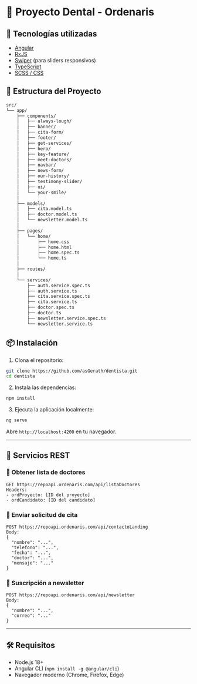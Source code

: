 
# 🦷 Proyecto Dental - Ordenaris

## 🚀 Tecnologías utilizadas

- [Angular](https://angular.io/)
- [RxJS](https://rxjs.dev/)
- [Swiper](https://swiperjs.com/) (para sliders responsivos)
- [TypeScript](https://www.typescriptlang.org/)
- [SCSS / CSS](https://developer.mozilla.org/en-US/docs/Web/CSS)

## 📁 Estructura del Proyecto

```bash
src/
└── app/
    ├── components/
    │   ├── always-lough/
    │   ├── banner/
    │   ├── cita-form/
    │   ├── footer/
    │   ├── get-services/
    │   ├── hero/
    │   ├── key-feature/
    │   ├── meet-doctors/
    │   ├── navbar/
    │   ├── news-form/
    │   ├── our-history/
    │   ├── testimony-slider/
    │   ├── ui/
    │   └── your-smile/
    │
    ├── models/
    │   ├── cita.model.ts
    │   ├── doctor.model.ts
    │   └── newsletter.model.ts
    │
    ├── pages/
    │   └── home/
    │       ├── home.css
    │       ├── home.html
    │       ├── home.spec.ts
    │       └── home.ts
    │
    ├── routes/
    │
    └── services/
        ├── auth.service.spec.ts
        ├── auth.service.ts
        ├── cita.service.spec.ts
        ├── cita.service.ts
        ├── doctor.spec.ts
        ├── doctor.ts
        ├── newsletter.service.spec.ts
        └── newsletter.service.ts
```

## 📦 Instalación

1. Clona el repositorio:

```bash
git clone https://github.com/asGerath/dentista.git
cd dentista
```

2. Instala las dependencias:

```bash
npm install
```

3. Ejecuta la aplicación localmente:

```bash
ng serve
```

Abre `http://localhost:4200` en tu navegador.

---

## 📌 Servicios REST

### 📄 Obtener lista de doctores

```
GET https://repoapi.ordenaris.com/api/listaDoctores
Headers:
- ordProyecto: [ID del proyecto]
- ordCandidato: [ID del candidato]
```

### 📄 Enviar solicitud de cita

```
POST https://repoapi.ordenaris.com/api/contactoLanding
Body:
{
  "nombre": "...",
  "telefono": "...",
  "fecha": "...",
  "doctor": "...",
  "mensaje": "..."
}
```

### 📄 Suscripción a newsletter

```
POST https://repoapi.ordenaris.com/api/newsletter
Body:
{
  "nombre": "...",
  "correo": "..."
}
```

---

## 🛠 Requisitos

- Node.js 18+
- Angular CLI (`npm install -g @angular/cli`)
- Navegador moderno (Chrome, Firefox, Edge)
